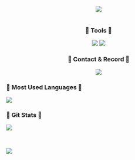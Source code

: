 <div align="center">

  <img src="https://capsule-render.vercel.app/api?type=waving&color=black&height=160&section=header&text=shdudtj&fontSize=40" />
  
<div align="center">
    <!-- <h3>🩶 Tech Stack 🩶</h3>
  	<img src="https://img.shields.io/badge/HTML5-E34F26?style=flat&logo=HTML5&logoColor=white" />
  	<img src="https://img.shields.io/badge/CSS3-1572B6?style=flat&logo=CSS3&logoColor=white" /> -->
        <!-- <h4> Studing... </h4> -->
        <!-- <img src="https://img.shields.io/badge/Python-3776AB?style=flat&logo=Python&logoColor=white" /> -->
        <!-- <img src="https://img.shields.io/badge/JavaScript-F7DF1E?style=flat&logo=JavaScript&logoColor=white" /> -->
        <!-- <img src="http://img.shields.io/badge/java-007396?style=flat&logo=OpenJDK&logoColor=white"> -->
      </div>
  
<br>
    <h3>🩶 Tools 🩶</h3>
    <img src="https://img.shields.io/badge/Eclipse IDE-2C2255?style=flat&logo=Eclipse IDE&logoColor=white" />
    <img src="https://img.shields.io/badge/Visual Studio Code-007ACC?style=flat&logo=Visual Studio Code&logoColor=white" />
<br>
    <h3>🩶 Contact & Record 🩶</h3>
    <img src="https://img.shields.io/badge/Gmail-EA4335?style=flat&logo=Gmail&logoColor=white" />
    <!-- <img src="https://img.shields.io/badge/Velog-20C997?style=flat&logo=Velog&logoColor=white" /> -->
  
</div>

  <h3>🩶 Most Used Languages 🩶</h3>
  <img src="https://github-readme-stats.vercel.app/api/top-langs/?username=shdudtj&layout=compact">
  
<br>

 <h3>🩶 Git Stats 🩶</h3>
 <img src="https://github-readme-stats.vercel.app/api?username=shdudtj&show_icons=true">

<br>
  <!-- <h3>🩶 Solved 🩶</h3>
  [![Solved.ac Profile](http://mazassumnida.wtf/api/v2/generate_badge?boj=shdudtj902)](https://solved.ac/shdudtj902/) -->

<br>
<br>

<a href="https://hits.seeyoufarm.com"><img src="https://hits.seeyoufarm.com/api/count/incr/badge.svg?url=https%3A%2F%2Fgithub.com%2Fshdudtj%2Fhit-counter&count_bg=%23000000&title_bg=%23000000&icon=&icon_color=%23FFFFFF&title=hits&edge_flat=false"/></a>

</div>
